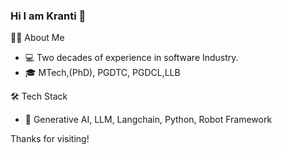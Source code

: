 ### Hi I am Kranti 👋
👨🏻‍ About Me
- 💻 Two decades of experience in software Industry.
- 🎓 MTech,(PhD), PGDTC, PGDCL,LLB
  
🛠️ Tech Stack

- 🔣 Generative AI, LLM, Langchain, Python, Robot Framework

Thanks for visiting!





<!--
**krantikumara/krantikumara** is a ✨ _special_ ✨ repository because its `README.md` (this file) appears on your GitHub profile.

Here are some ideas to get you started:

- 🔭 I’m currently working on ...
- 🌱 I’m currently learning ...
- 👯 I’m looking to collaborate on ...
- 🤔 I’m looking for help with ...
- 💬 Ask me about ...
- 📫 How to reach me: ...
- 😄 Pronouns: ...
- ⚡ Fun fact: ...
-->
